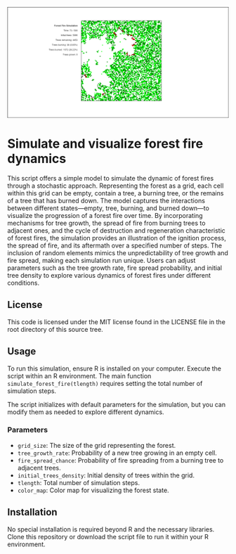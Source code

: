 ![Screenshot](screenshot.png)

# Simulate and visualize forest fire dynamics

This script offers a simple model to simulate the dynamic of forest fires through a stochastic approach. Representing the forest as a grid, each cell within this grid can be empty, contain a tree, a burning tree, or the remains of a tree that has burned down. The model captures the interactions between different states—empty, tree, burning, and burned down—to visualize the progression of a forest fire over time. By incorporating mechanisms for tree growth, the spread of fire from burning trees to adjacent ones, and the cycle of destruction and regeneration characteristic of forest fires, the simulation provides an illustration of the ignition process, the spread of fire, and its aftermath over a specified number of steps. The inclusion of random elements mimics the unpredictability of tree growth and fire spread, making each simulation run unique. Users can adjust parameters such as the tree growth rate, fire spread probability, and initial tree density to explore various dynamics of forest fires under different conditions.

## License
This code is licensed under the MIT license found in the LICENSE file in the root directory of this source tree.

## Usage
To run this simulation, ensure R is installed on your computer. Execute the script within an R environment. The main function `simulate_forest_fire(tlength)` requires setting the total number of simulation steps.

The script initializes with default parameters for the simulation, but you can modify them as needed to explore different dynamics. 

### Parameters
- `grid_size`: The size of the grid representing the forest.
- `tree_growth_rate`: Probability of a new tree growing in an empty cell.
- `fire_spread_chance`: Probability of fire spreading from a burning tree to adjacent trees.
- `initial_trees_density`: Initial density of trees within the grid.
- `tlength`: Total number of simulation steps.
- `color_map`: Color map for visualizing the forest state.

## Installation
No special installation is required beyond R and the necessary libraries. Clone this repository or download the script file to run it within your R environment.

